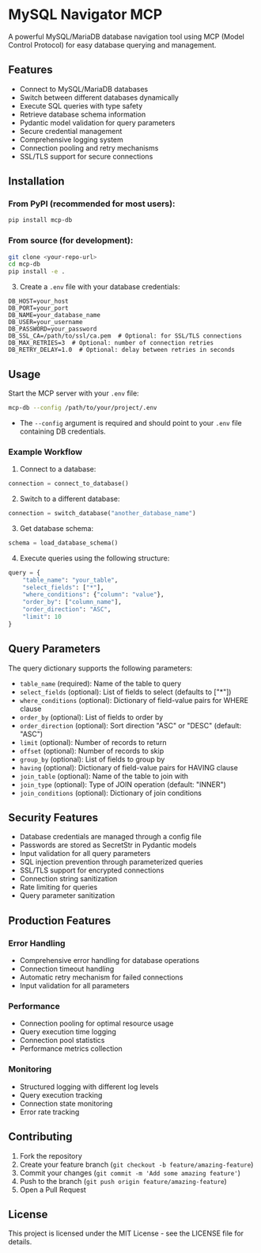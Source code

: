 # MySQL Navigator MCP

A powerful MySQL/MariaDB database navigation tool using MCP (Model Control Protocol) for easy database querying and management.

## Features

- Connect to MySQL/MariaDB databases
- Switch between different databases dynamically
- Execute SQL queries with type safety
- Retrieve database schema information
- Pydantic model validation for query parameters
- Secure credential management
- Comprehensive logging system
- Connection pooling and retry mechanisms
- SSL/TLS support for secure connections

## Installation

### From PyPI (recommended for most users):
```bash
pip install mcp-db
```

### From source (for development):
```bash
git clone <your-repo-url>
cd mcp-db
pip install -e .
```

3. Create a `.env` file with your database credentials:
```env
DB_HOST=your_host
DB_PORT=your_port
DB_NAME=your_database_name
DB_USER=your_username
DB_PASSWORD=your_password
DB_SSL_CA=/path/to/ssl/ca.pem  # Optional: for SSL/TLS connections
DB_MAX_RETRIES=3  # Optional: number of connection retries
DB_RETRY_DELAY=1.0  # Optional: delay between retries in seconds
```

## Usage

Start the MCP server with your `.env` file:
```bash
mcp-db --config /path/to/your/project/.env
```

- The `--config` argument is required and should point to your `.env` file containing DB credentials.

### Example Workflow

1. Connect to a database:
```python
connection = connect_to_database()
```

2. Switch to a different database:
```python
connection = switch_database("another_database_name")
```

3. Get database schema:
```python
schema = load_database_schema()
```

4. Execute queries using the following structure:
```python
query = {
    "table_name": "your_table",
    "select_fields": ["*"],
    "where_conditions": {"column": "value"},
    "order_by": ["column_name"],
    "order_direction": "ASC",
    "limit": 10
}
```

## Query Parameters

The query dictionary supports the following parameters:

- `table_name` (required): Name of the table to query
- `select_fields` (optional): List of fields to select (defaults to ["*"])
- `where_conditions` (optional): Dictionary of field-value pairs for WHERE clause
- `order_by` (optional): List of fields to order by
- `order_direction` (optional): Sort direction "ASC" or "DESC" (default: "ASC")
- `limit` (optional): Number of records to return
- `offset` (optional): Number of records to skip
- `group_by` (optional): List of fields to group by
- `having` (optional): Dictionary of field-value pairs for HAVING clause
- `join_table` (optional): Name of the table to join with
- `join_type` (optional): Type of JOIN operation (default: "INNER")
- `join_conditions` (optional): Dictionary of join conditions

## Security Features

- Database credentials are managed through a config file
- Passwords are stored as SecretStr in Pydantic models
- Input validation for all query parameters
- SQL injection prevention through parameterized queries
- SSL/TLS support for encrypted connections
- Connection string sanitization
- Rate limiting for queries
- Query parameter sanitization

## Production Features

### Error Handling
- Comprehensive error handling for database operations
- Connection timeout handling
- Automatic retry mechanism for failed connections
- Input validation for all parameters

### Performance
- Connection pooling for optimal resource usage
- Query execution time logging
- Connection pool statistics
- Performance metrics collection

### Monitoring
- Structured logging with different log levels
- Query execution tracking
- Connection state monitoring
- Error rate tracking

## Contributing

1. Fork the repository
2. Create your feature branch (`git checkout -b feature/amazing-feature`)
3. Commit your changes (`git commit -m 'Add some amazing feature'`)
4. Push to the branch (`git push origin feature/amazing-feature`)
5. Open a Pull Request

## License

This project is licensed under the MIT License - see the LICENSE file for details. 